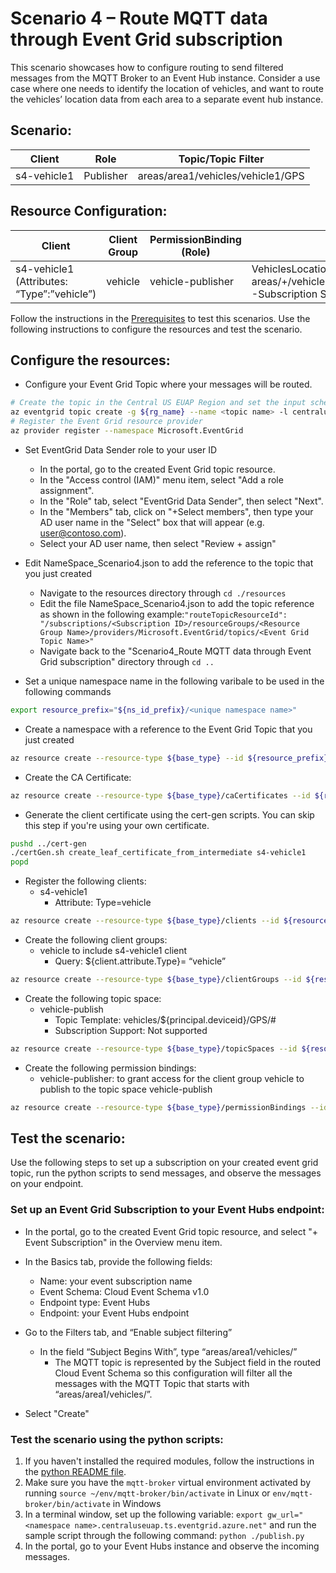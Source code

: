 # Scenario 4 – Route MQTT data through Event Grid subscription
This scenario showcases how to configure routing to send filtered messages from the MQTT Broker to an  Event Hub instance. Consider a use case where one needs to identify the location of vehicles, and want to route the vehicles’ location data from each area to a separate event hub instance.

## Scenario:

|Client | Role | Topic/Topic Filter|
| ------------ | ------------ | ------------ |
|s4-vehicle1 | Publisher | areas/area1/vehicles/vehicle1/GPS|

## Resource Configuration:
|Client| Client Group| PermissionBinding (Role)| TopicSpaces|
| ------------ | ------------ | ------------ | ------------ |
|s4-vehicle1 (Attributes: “Type”:”vehicle”)| vehicle | vehicle-publisher|  VehiclesLocation: (Topic Templates: areas/+/vehicles/${principal.deviceid}/GPS/#  -Subscription Support: Not supported)|'

Follow the instructions in the [Prerequisites](#prerequisites) to test this scenarios. Use the following instructions to configure the resources and test the scenario.

## Configure the resources:

- Configure your Event Grid Topic where your messages will be routed.
```bash
# Create the topic in the Central US EUAP Region and set the input schema to CloudEvent Schema v1.0
az eventgrid topic create -g ${rg_name} --name <topic name> -l centraluseuap --input-schema cloudeventschemav1_0
# Register the Event Grid resource provider
az provider register --namespace Microsoft.EventGrid
```
- Set EventGrid Data Sender role to your user ID
	- In the portal, go to the created Event Grid topic resource. 
	- In the "Access control (IAM)" menu item, select "Add a role assignment".
	- In the "Role" tab, select "EventGrid Data Sender", then select "Next".
	- In the "Members" tab, click on "+Select members", then type your AD user name in the "Select" box that will appear (e.g. user@contoso.com).
	- Select your AD user name, then select "Review + assign"

- Edit NameSpace_Scenario4.json to add the reference to the topic that you just created
	- Navigate to the resources directory through `cd ./resources`
	- Edit the file NameSpace_Scenario4.json to add the topic reference as shown in the following example:`"routeTopicResourceId": "/subscriptions/<Subscription ID>/resourceGroups/<Resource Group Name>/providers/Microsoft.EventGrid/topics/<Event Grid Topic Name>"`
	- Navigate back to the "Scenario4_Route MQTT data through Event Grid subscription" directory through `cd ..`

- Set a unique namespace name in the following varibale to be used in the following commands
```bash
export resource_prefix="${ns_id_prefix}/<unique namespace name>"
```
- Create a namespace with a reference to the Event Grid Topic that you just created
```bash
az resource create --resource-type ${base_type} --id ${resource_prefix} --is-full-object --api-version 2022-10-15-preview --properties @./resources/NameSpace_Scenario4.json
```
- Create the CA Certificate:
```bash
az resource create --resource-type ${base_type}/caCertificates --id ${resource_prefix}/caCertificates/test-ca-cert --api-version 2022-10-15-preview --properties @./resources/CAC_test-ca-cert.json
```
- Generate the client certificate using the cert-gen scripts. You can skip this step if you're using your own certificate.
```bash
pushd ../cert-gen
./certGen.sh create_leaf_certificate_from_intermediate s4-vehicle1
popd
```
- Register the following clients:
	- s4-vehicle1
		- Attribute: Type=vehicle
```bash
az resource create --resource-type ${base_type}/clients --id ${resource_prefix}/clients/s4-vehicle1 --api-version 2022-10-15-preview --properties @./resources/C_vehicle1.json
```
- Create the following client groups:
	- vehicle to include s4-vehicle1 client
		- Query: ${client.attribute.Type}= “vehicle”
```bash
az resource create --resource-type ${base_type}/clientGroups --id ${resource_prefix}/clientGroups/vehicle --api-version 2022-10-15-preview --properties @./resources/CG_vehicle.json
```
- Create the following topic space:
	- vehicle-publish 
		- Topic Template: vehicles/${principal.deviceid}/GPS/#
		- Subscription Support: Not supported
```bash
az resource create --resource-type ${base_type}/topicSpaces --id ${resource_prefix}/topicSpaces/vehicle-publish --api-version 2022-10-15-preview --properties @./resources/TS_vehicle-publish.json
```
- Create the following permission bindings:
	- vehicle-publisher: to grant access for the client group vehicle to publish to the topic space vehicle-publish
```bash
az resource create --resource-type ${base_type}/permissionBindings --id ${resource_prefix}/permissionBindings/vehicle-publisher --api-version 2022-10-15-preview --properties @./resources/PB_vehicle-publisher.json
```

## Test the scenario:
Use the following steps to set up a subscription on your created event grid topic, run the python scripts to send messages, and observe the messages on your endpoint.

### Set up an Event Grid Subscription to your Event Hubs endpoint:
- In the portal, go to the created Event Grid topic resource, and select "+ Event Subscription" in the Overview menu item.
- In the Basics tab, provide the following fields:
	- Name: your event subscription name
	- Event Schema: Cloud Event Schema v1.0
	- Endpoint type: Event Hubs
	- Endpoint: your Event Hubs endpoint
- Go to the Filters tab, and “Enable subject filtering”
	- In the field “Subject Begins With”, type “areas/area1/vehicles/”
		- The MQTT topic is represented by the Subject field in the routed Cloud Event Schema so this configuration will filter all the messages with the MQTT Topic that starts with “areas/area1/vehicles/”.

- Select "Create"
		
### Test the scenario using the python scripts:		
1. If you haven't installed the required modules, follow the instructions in the [python README file](../python/README.md).
2. Make sure you have the `mqtt-broker` virtual environment activated by running `source ~/env/mqtt-broker/bin/activate` in Linux or `env/mqtt-broker/bin/activate` in Windows
3. In a terminal window, set up the following variable: `export gw_url="<namespace name>.centraluseuap.ts.eventgrid.azure.net"` and run the sample script through the following command: `python ./publish.py`
4. In the portal, go to your Event Hubs instance and observe the incoming messages.
